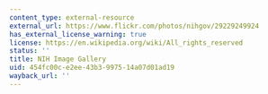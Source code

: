 ```yaml
---
content_type: external-resource
external_url: https://www.flickr.com/photos/nihgov/29229249924
has_external_license_warning: true
license: https://en.wikipedia.org/wiki/All_rights_reserved
status: ''
title: NIH Image Gallery
uid: 454fc00c-e2ee-43b3-9975-14a07d01ad19
wayback_url: ''
---
```

